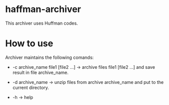 # haffman-archiver
This archiver uses Huffman codes.

# How to use
Archiver maintains the following comands:

* -c archive_name file1 [file2 ...] -> archive files file1 [file2 ...] and save result in file archive_name.

* -d archive_name -> unzip files from archive archive_name and put to the current directory.

* -h -> help
